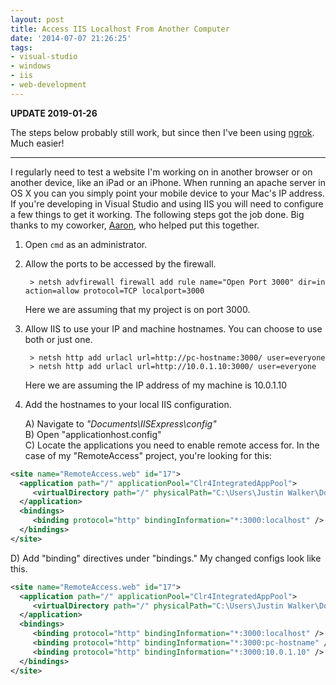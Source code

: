 ```yaml
---
layout: post
title: Access IIS Localhost From Another Computer
date: '2014-07-07 21:26:25'
tags:
- visual-studio
- windows
- iis
- web-development
---
```


**UPDATE 2019-01-26**

The steps below probably still work, but since then I've been using [ngrok](https://ngrok.com/). Much easier!

---

I regularly need to test a website I'm working on in another browser or on another device, like an iPad or an iPhone. When running an apache server in OS X you can you simply point your mobile device to your Mac's IP address. If you're developing in Visual Studio and using IIS you will need to configure a few things to get it working. The following steps got the job done. Big thanks to my coworker, [Aaron](http://www.aaronholmes.net/), who helped put this together.

1. Open ```cmd``` as an administrator.

2. Allow the ports to be accessed by the firewall.

		
		> netsh advfirewall firewall add rule name="Open Port 3000" dir=in action=allow protocol=TCP localport=3000
		
	Here we are assuming that my project is on port 3000.

3. Allow IIS to use your IP and machine hostnames. You can choose to use both or just one. 

		> netsh http add urlacl url=http://pc-hostname:3000/ user=everyone
		> netsh http add urlacl url=http://10.0.1.10:3000/ user=everyone

	Here we are assuming the IP address of my machine is 10.0.1.10

4. Add the hostnames to your local IIS configuration.

	A) Navigate to *"Documents\IISExpress\config"*<br>
    B) Open "applicationhost.config"<br>
    C) Locate the applications you need to enable remote access for. In the case of my "RemoteAccess" project, you're looking for this:<br>

```xml
<site name="RemoteAccess.web" id="17">
  <application path="/" applicationPool="Clr4IntegratedAppPool">
     <virtualDirectory path="/" physicalPath="C:\Users\Justin Walker\Documents\Visual Studio 2013\Projects\Remote Access\RemoteAccess.Web" />
  </application>
  <bindings>
     <binding protocol="http" bindingInformation="*:3000:localhost" />
  </bindings>
</site>
```

   D) Add "binding" directives under "bindings." My changed configs look like this.
```xml
<site name="RemoteAccess.web" id="17">
  <application path="/" applicationPool="Clr4IntegratedAppPool">
     <virtualDirectory path="/" physicalPath="C:\Users\Justin Walker\Documents\Visual Studio 2013\Projects\Remote Access\RemoteAccess.Web" />
  </application>
  <bindings>
     <binding protocol="http" bindingInformation="*:3000:localhost" />
     <binding protocol="http" bindingInformation="*:3000:pc-hostname" />
     <binding protocol="http" bindingInformation="*:3000:10.0.1.10" />
  </bindings>
</site>
```
